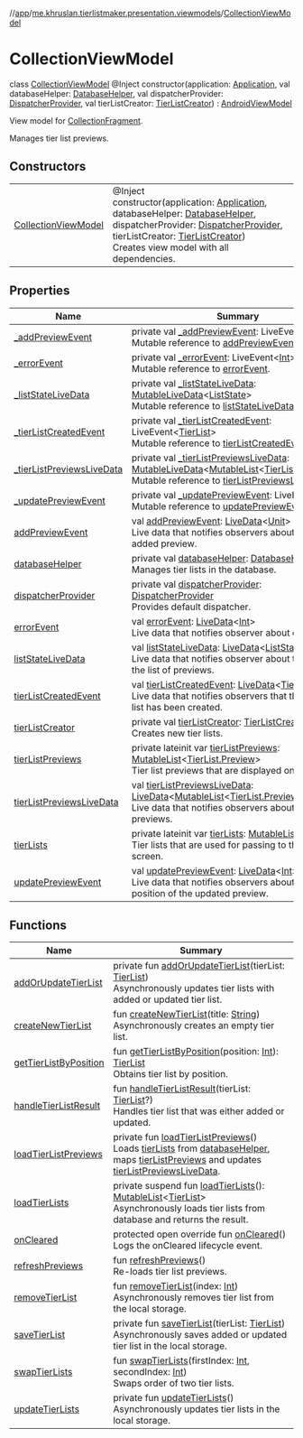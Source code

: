 //[app](../../../index.md)/[me.khruslan.tierlistmaker.presentation.viewmodels](../index.md)/[CollectionViewModel](index.md)

# CollectionViewModel

class [CollectionViewModel](index.md) @Inject constructor(application: [Application](https://developer.android.com/reference/kotlin/android/app/Application.html), val databaseHelper: [DatabaseHelper](../../me.khruslan.tierlistmaker.data.providers.database/-database-helper/index.md), val dispatcherProvider: [DispatcherProvider](../../me.khruslan.tierlistmaker.data.providers.dispatchers/-dispatcher-provider/index.md), val tierListCreator: [TierListCreator](../../me.khruslan.tierlistmaker.data.providers.tierlist/-tier-list-creator/index.md)) : [AndroidViewModel](https://developer.android.com/reference/kotlin/androidx/lifecycle/AndroidViewModel.html)

View model for [CollectionFragment](../../me.khruslan.tierlistmaker.presentation.screens.home/-collection-fragment/index.md).

Manages tier list previews.

## Constructors

| | |
|---|---|
| [CollectionViewModel](-collection-view-model.md) | @Inject <br>constructor(application: [Application](https://developer.android.com/reference/kotlin/android/app/Application.html), databaseHelper: [DatabaseHelper](../../me.khruslan.tierlistmaker.data.providers.database/-database-helper/index.md), dispatcherProvider: [DispatcherProvider](../../me.khruslan.tierlistmaker.data.providers.dispatchers/-dispatcher-provider/index.md), tierListCreator: [TierListCreator](../../me.khruslan.tierlistmaker.data.providers.tierlist/-tier-list-creator/index.md))<br>Creates view model with all dependencies. |

## Properties

| Name | Summary |
|---|---|
| [_addPreviewEvent](_add-preview-event.md) | private val [_addPreviewEvent](_add-preview-event.md): LiveEvent&lt;[Unit](https://kotlinlang.org/api/latest/jvm/stdlib/kotlin/-unit/index.html)&gt;<br>Mutable reference to [addPreviewEvent](add-preview-event.md). |
| [_errorEvent](_error-event.md) | private val [_errorEvent](_error-event.md): LiveEvent&lt;[Int](https://kotlinlang.org/api/latest/jvm/stdlib/kotlin/-int/index.html)&gt;<br>Mutable reference to [errorEvent](error-event.md). |
| [_listStateLiveData](_list-state-live-data.md) | private val [_listStateLiveData](_list-state-live-data.md): [MutableLiveData](https://developer.android.com/reference/kotlin/androidx/lifecycle/MutableLiveData.html)&lt;[ListState](../../me.khruslan.tierlistmaker.presentation.models/-list-state/index.md)&gt;<br>Mutable reference to [listStateLiveData](list-state-live-data.md). |
| [_tierListCreatedEvent](_tier-list-created-event.md) | private val [_tierListCreatedEvent](_tier-list-created-event.md): LiveEvent&lt;[TierList](../../me.khruslan.tierlistmaker.data.models.tierlist/-tier-list/index.md)&gt;<br>Mutable reference to [tierListCreatedEvent](tier-list-created-event.md). |
| [_tierListPreviewsLiveData](_tier-list-previews-live-data.md) | private val [_tierListPreviewsLiveData](_tier-list-previews-live-data.md): [MutableLiveData](https://developer.android.com/reference/kotlin/androidx/lifecycle/MutableLiveData.html)&lt;[MutableList](https://kotlinlang.org/api/latest/jvm/stdlib/kotlin.collections/-mutable-list/index.html)&lt;[TierList.Preview](../../me.khruslan.tierlistmaker.data.models.tierlist/-tier-list/-preview/index.md)&gt;&gt;<br>Mutable reference to [tierListPreviewsLiveData](tier-list-previews-live-data.md). |
| [_updatePreviewEvent](_update-preview-event.md) | private val [_updatePreviewEvent](_update-preview-event.md): LiveEvent&lt;[Int](https://kotlinlang.org/api/latest/jvm/stdlib/kotlin/-int/index.html)&gt;<br>Mutable reference to [updatePreviewEvent](update-preview-event.md). |
| [addPreviewEvent](add-preview-event.md) | val [addPreviewEvent](add-preview-event.md): [LiveData](https://developer.android.com/reference/kotlin/androidx/lifecycle/LiveData.html)&lt;[Unit](https://kotlinlang.org/api/latest/jvm/stdlib/kotlin/-unit/index.html)&gt;<br>Live data that notifies observers about the newly added preview. |
| [databaseHelper](database-helper.md) | private val [databaseHelper](database-helper.md): [DatabaseHelper](../../me.khruslan.tierlistmaker.data.providers.database/-database-helper/index.md)<br>Manages tier lists in the database. |
| [dispatcherProvider](dispatcher-provider.md) | private val [dispatcherProvider](dispatcher-provider.md): [DispatcherProvider](../../me.khruslan.tierlistmaker.data.providers.dispatchers/-dispatcher-provider/index.md)<br>Provides default dispatcher. |
| [errorEvent](error-event.md) | val [errorEvent](error-event.md): [LiveData](https://developer.android.com/reference/kotlin/androidx/lifecycle/LiveData.html)&lt;[Int](https://kotlinlang.org/api/latest/jvm/stdlib/kotlin/-int/index.html)&gt;<br>Live data that notifies observer about errors. |
| [listStateLiveData](list-state-live-data.md) | val [listStateLiveData](list-state-live-data.md): [LiveData](https://developer.android.com/reference/kotlin/androidx/lifecycle/LiveData.html)&lt;[ListState](../../me.khruslan.tierlistmaker.presentation.models/-list-state/index.md)&gt;<br>Live data that notifies observer about the state of the list of previews. |
| [tierListCreatedEvent](tier-list-created-event.md) | val [tierListCreatedEvent](tier-list-created-event.md): [LiveData](https://developer.android.com/reference/kotlin/androidx/lifecycle/LiveData.html)&lt;[TierList](../../me.khruslan.tierlistmaker.data.models.tierlist/-tier-list/index.md)&gt;<br>Live data that notifies observers that the new tier list has been created. |
| [tierListCreator](tier-list-creator.md) | private val [tierListCreator](tier-list-creator.md): [TierListCreator](../../me.khruslan.tierlistmaker.data.providers.tierlist/-tier-list-creator/index.md)<br>Creates new tier lists. |
| [tierListPreviews](tier-list-previews.md) | private lateinit var [tierListPreviews](tier-list-previews.md): [MutableList](https://kotlinlang.org/api/latest/jvm/stdlib/kotlin.collections/-mutable-list/index.html)&lt;[TierList.Preview](../../me.khruslan.tierlistmaker.data.models.tierlist/-tier-list/-preview/index.md)&gt;<br>Tier list previews that are displayed on UI. |
| [tierListPreviewsLiveData](tier-list-previews-live-data.md) | val [tierListPreviewsLiveData](tier-list-previews-live-data.md): [LiveData](https://developer.android.com/reference/kotlin/androidx/lifecycle/LiveData.html)&lt;[MutableList](https://kotlinlang.org/api/latest/jvm/stdlib/kotlin.collections/-mutable-list/index.html)&lt;[TierList.Preview](../../me.khruslan.tierlistmaker.data.models.tierlist/-tier-list/-preview/index.md)&gt;&gt;<br>Live data that notifies observers about the tier list previews. |
| [tierLists](tier-lists.md) | private lateinit var [tierLists](tier-lists.md): [MutableList](https://kotlinlang.org/api/latest/jvm/stdlib/kotlin.collections/-mutable-list/index.html)&lt;[TierList](../../me.khruslan.tierlistmaker.data.models.tierlist/-tier-list/index.md)&gt;<br>Tier lists that are used for passing to the next screen. |
| [updatePreviewEvent](update-preview-event.md) | val [updatePreviewEvent](update-preview-event.md): [LiveData](https://developer.android.com/reference/kotlin/androidx/lifecycle/LiveData.html)&lt;[Int](https://kotlinlang.org/api/latest/jvm/stdlib/kotlin/-int/index.html)&gt;<br>Live data that notifies observers about the position of the updated preview. |

## Functions

| Name | Summary |
|---|---|
| [addOrUpdateTierList](add-or-update-tier-list.md) | private fun [addOrUpdateTierList](add-or-update-tier-list.md)(tierList: [TierList](../../me.khruslan.tierlistmaker.data.models.tierlist/-tier-list/index.md))<br>Asynchronously updates tier lists with added or updated tier list. |
| [createNewTierList](create-new-tier-list.md) | fun [createNewTierList](create-new-tier-list.md)(title: [String](https://kotlinlang.org/api/latest/jvm/stdlib/kotlin/-string/index.html))<br>Asynchronously creates an empty tier list. |
| [getTierListByPosition](get-tier-list-by-position.md) | fun [getTierListByPosition](get-tier-list-by-position.md)(position: [Int](https://kotlinlang.org/api/latest/jvm/stdlib/kotlin/-int/index.html)): [TierList](../../me.khruslan.tierlistmaker.data.models.tierlist/-tier-list/index.md)<br>Obtains tier list by position. |
| [handleTierListResult](handle-tier-list-result.md) | fun [handleTierListResult](handle-tier-list-result.md)(tierList: [TierList](../../me.khruslan.tierlistmaker.data.models.tierlist/-tier-list/index.md)?)<br>Handles tier list that was either added or updated. |
| [loadTierListPreviews](load-tier-list-previews.md) | private fun [loadTierListPreviews](load-tier-list-previews.md)()<br>Loads [tierLists](tier-lists.md) from [databaseHelper](database-helper.md), maps [tierListPreviews](tier-list-previews.md) and updates [tierListPreviewsLiveData](tier-list-previews-live-data.md). |
| [loadTierLists](load-tier-lists.md) | private suspend fun [loadTierLists](load-tier-lists.md)(): [MutableList](https://kotlinlang.org/api/latest/jvm/stdlib/kotlin.collections/-mutable-list/index.html)&lt;[TierList](../../me.khruslan.tierlistmaker.data.models.tierlist/-tier-list/index.md)&gt;<br>Asynchronously loads tier lists from database and returns the result. |
| [onCleared](on-cleared.md) | protected open override fun [onCleared](on-cleared.md)()<br>Logs the onCleared lifecycle event. |
| [refreshPreviews](refresh-previews.md) | fun [refreshPreviews](refresh-previews.md)()<br>Re-loads tier list previews. |
| [removeTierList](remove-tier-list.md) | fun [removeTierList](remove-tier-list.md)(index: [Int](https://kotlinlang.org/api/latest/jvm/stdlib/kotlin/-int/index.html))<br>Asynchronously removes tier list from the local storage. |
| [saveTierList](save-tier-list.md) | private fun [saveTierList](save-tier-list.md)(tierList: [TierList](../../me.khruslan.tierlistmaker.data.models.tierlist/-tier-list/index.md))<br>Asynchronously saves added or updated tier list in the local storage. |
| [swapTierLists](swap-tier-lists.md) | fun [swapTierLists](swap-tier-lists.md)(firstIndex: [Int](https://kotlinlang.org/api/latest/jvm/stdlib/kotlin/-int/index.html), secondIndex: [Int](https://kotlinlang.org/api/latest/jvm/stdlib/kotlin/-int/index.html))<br>Swaps order of two tier lists. |
| [updateTierLists](update-tier-lists.md) | private fun [updateTierLists](update-tier-lists.md)()<br>Asynchronously updates tier lists in the local storage. |
